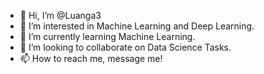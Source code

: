 - 👋 Hi, I’m @Luanga3
- 👀 I’m interested in Machine Learning and Deep Learning.
- 🌱 I’m currently learning Machine Learning.
- 💞️ I’m looking to collaborate on Data Science Tasks.
- 📫 How to reach me, message me!

<!---
Luanga3/Luanga3 is a ✨ special ✨ repository because its `README.md` (this file) appears on your GitHub profile.
You can click the Preview link to take a look at your changes.
--->
